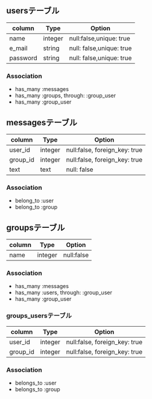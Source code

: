 
## usersテーブル
|column|Type|Option|
|------|----|------|
|name|integer|null:false,unique: true|
|e_mail|string|null: false,unique: true|
|password|string|null: false,unique: true|
### Association
- has_many :messages
- has_many :groups, through: :group_user
- has_many :group_user

## messagesテーブル
|column|Type|Option|
|------|----|------|
|user_id|integer|null:false, foreign_key: true|
|group_id|integer|null:false, foreign_key: true|
|text|text|null: false|
### Association
- belong_to :user
- belong_to :group

## groupsテーブル
|column|Type|Option|
|------|----|------|
|name|integer|null:false|
### Association
- has_many :messages
- has_many :users, through: :group_user
- has_many :group_user

### groups_usersテーブル
|column|Type|Option|
|------|----|------|
|user_id|integer|null:false, foreign_key: true|
|group_id|integer|null:false, foreign_key: true|
### Association
- belongs_to :user
- belongs_to :group

